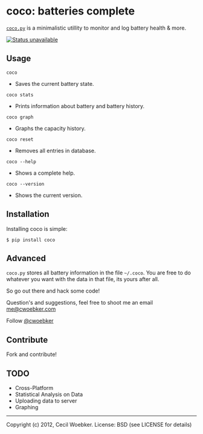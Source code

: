 # coco: batteries complete

[`coco.py`](https://github.com/cwoebker/coco/blob/master/coco.py) is a minimalistic utillity to monitor and log battery health & more.

[![Status unavailable](https://secure.travis-ci.org/cwoebker/coco.png?branch=master)](http://travis-ci.org/cwoebker/coco)

## Usage

`coco`

- Saves the current battery state.

`coco stats`

- Prints information about battery and battery history.

`coco graph`

- Graphs the capacity history.

`coco reset`

- Removes all entries in database.

`coco --help`

- Shows a complete help.

`coco --version`

- Shows the current version.


## Installation

Installing coco is simple:

    $ pip install coco


## Advanced

``coco.py`` stores all battery information in the file ``~/.coco``.
You are free to do whatever you want with the data in that file,
its yours after all.

So go out there and hack some code!

Question's and suggestions, feel free to shoot me an email <me@cwoebker.com>

Follow [@cwoebker](http://twitter.com/cwoebker)


## Contribute

Fork and contribute!

## TODO

- Cross-Platform
- Statistical Analysis on Data
- Uploading data to server
- Graphing

---------------



Copyright (c) 2012, Cecil Woebker.
License: BSD (see LICENSE for details)

